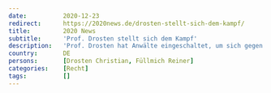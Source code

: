 ```yaml
---
date:          2020-12-23
redirect:      https://2020news.de/drosten-stellt-sich-dem-kampf/
title:         2020 News
subtitle:      'Prof. Drosten stellt sich dem Kampf'
description:   'Prof. Drosten hat Anwälte eingeschaltet, um sich gegen die Inanspruchnahme durch Nils Roth, den Betreiber der Green Mango Karaokebar in Berlin, zu wehren. Die Green Mango Bar hatte Schadensersatz in Höhe von zunächst € 50.000 verlangt, zahlbar bis zum 22. Dezember 2020, für die ihr durch die wissenschaftlichen Fehlaussagen von Prof. Drosten und die darauf […]'
country:       DE
persons:       [Drosten Christian, Füllmich Reiner]
categories:    [Recht]
tags:          []
---
```

